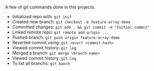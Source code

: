 A few of git commands done in this projects.

- Initialized repo with: `git init`
- Created new branch: `git checkout -b feature-array-demo`
- Committed changes: `git add . && git commit -m "Initial commit"`
- Linked remote repo: `git remote add origin ...`
- Pushed branch: `git push origin feature-array-demo`
- Reverted commit using: `git revert <commit-hash>`
- Viewed commit history: `git log`
- Merged a branch: `git merge <branch-name>`
- Viewed commit history: `git log`
- To list all branchs: `git banch`



